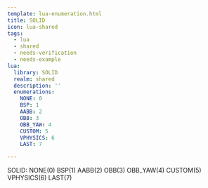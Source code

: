 ```yaml
---
template: lua-enumeration.html
title: SOLID
icon: lua-shared
tags:
  - lua
  - shared
  - needs-verification
  - needs-example
lua:
  library: SOLID
  realm: shared
  description: ''
  enumerations:
    NONE: 0
    BSP: 1
    AABB: 2
    OBB: 3
    OBB_YAW: 4
    CUSTOM: 5
    VPHYSICS: 6
    LAST: 7

---
```


<div class="lua__search__keywords">
SOLID: NONE(0) BSP(1) AABB(2) OBB(3) OBB_YAW(4) CUSTOM(5) VPHYSICS(6) LAST(7)
</div>
